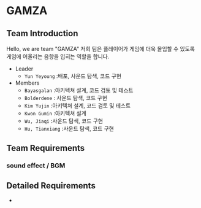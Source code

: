 # GAMZA

## Team Introduction
Hello, we are team "GAMZA"
저희  팀은 플레이어가 게임에 더욱 몰입할 수 있도록 게임에 어울리는 음향을 입히는 역할을 합니다.

- Leader
    - `Yun Yeyoung` :배포, 사운드 탐색, 코드 구현
- Members
    - `Bayasgalan` :아키텍쳐 설계, 코드 검토 및 테스트
    - `Bolderdene` : 사운드 탐색, 코드 구현
    - `Kim Yujin` :아키텍쳐 설계, 코드 검토 및 테스트
    - `Kwon Gumin` :아키텍쳐 설계
    - `Wu, Jiaqi` :사운드 탐색, 코드 구현
    - `Hu, Tianxiang` :사운드 탐색, 코드 구현

## Team Requirements
### sound effect / BGM



## Detailed Requirements

- 
